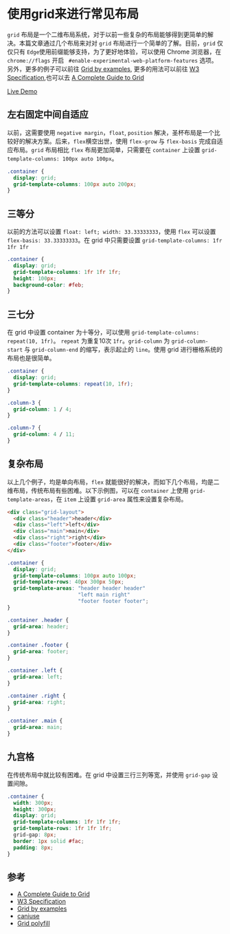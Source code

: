# 使用grid来进行常见布局
`grid` 布局是一个二维布局系统，对于以前一些复杂的布局能够得到更简单的解决。本篇文章通过几个布局来对对 `grid` 布局进行一个简单的了解。目前，`grid` 仅仅只有 `Edge`使用前缀能够支持，为了更好地体验，可以使用 Chrome 浏览器，在 `chrome://flags` 开启 ` #enable-experimental-web-platform-features` 选项。
另外，更多的例子可以前往 [Grid by examples](http://gridbyexample.com/examples/), 更多的用法可以前往 [W3 Specification](https://www.w3.org/TR/css3-grid-layout/),也可以去 [A Complete Guide to Grid](https://css-tricks.com/snippets/css/complete-guide-grid/)

[Live Demo]()

## 左右固定中间自适应
以前，这需要使用 `negative margin`，`float`, `position` 解决，圣杯布局是一个比较好的解决方案。后来，`flex`横空出世，使用 `flex-grow` 与 `flex-basis` 完成自适应布局。`grid` 布局相比 `flex` 布局更加简单，只需要在 `container` 上设置 `grid-template-columns: 100px auto 100px`。

``` css
.container {
  display: grid;
  grid-template-columns: 100px auto 200px;
}
```

## 三等分
以前的方法可以设置 `float: left; width: 33.33333333`，使用 `flex` 可以设置 `flex-basis: 33.33333333`。在 grid 中只需要设置 `grid-template-columns: 1fr 1fr 1fr`

``` css
.container {
  display: grid;
  grid-template-columns: 1fr 1fr 1fr;
  height: 100px;
  background-color: #feb;
}
```
 
## 三七分
在 grid 中设置 container 为十等分，可以使用 `grid-template-columns: repeat(10, 1fr)`。
`repeat` 为重复10次 `1fr`。`grid-column` 为 `grid-column-start` 与 `grid-column-end` 的缩写，表示起止的 `line`。使用 grid 进行栅格系统的布局也是很简单。

``` css
.container {
  display: grid;
  grid-template-columns: repeat(10, 1fr);
}

.column-3 {
  grid-column: 1 / 4;
}

.column-7 {
  grid-column: 4 / 11;
}
```

## 复杂布局
以上几个例子，均是单向布局，`flex` 就能很好的解决，而如下几个布局，均是二维布局，传统布局有些困难。以下示例图，可以在 `container` 上使用 `grid-template-areas`，在 `item` 上设置 `grid-area` 属性来设置复杂布局。

``` html
<div class="grid-layout">
  <div class="header">header</div>
  <div class="left">left</div>
  <div class="main">main</div>
  <div class="right">right</div>
  <div class="footer">footer</div>
</div>
```

``` css
.container {
  display: grid;
  grid-template-columns: 100px auto 100px;
  grid-template-rows: 40px 300px 50px;
  grid-template-areas: "header header header"
                       "left main right"
                       "footer footer footer";
}

.container .header {
  grid-area: header;
}

.container .footer {
  grid-area: footer;
}

.container .left {
  grid-area: left;
}

.container .right {
  grid-area: right;
}

.container .main {
  grid-area: main;
} 
```

## 九宫格
在传统布局中就比较有困难。在 grid 中设置三行三列等宽，并使用 `grid-gap` 设置间隙。

``` css
.container {
  width: 300px;
  height: 300px;
  display: grid;
  grid-template-columns: 1fr 1fr 1fr;
  grid-template-rows: 1fr 1fr 1fr;
  grid-gap: 8px;
  border: 1px solid #fac;
  padding: 8px;
}
```

## 参考
+ [A Complete Guide to Grid](https://css-tricks.com/snippets/css/complete-guide-grid/)
+ [W3 Specification](https://www.w3.org/TR/css3-grid-layout/)
+ [Grid by examples](http://gridbyexample.com/examples/)
+ [caniuse](http://caniuse.com/)
+ [Grid polyfill](https://github.com/FremyCompany/css-grid-polyfill/)
